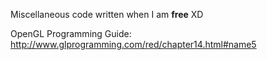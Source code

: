 
Miscellaneous code written when I am **free** XD

OpenGL Programming Guide: http://www.glprogramming.com/red/chapter14.html#name5